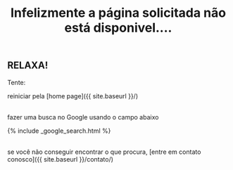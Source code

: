 ﻿---
layout: page
title: "Infelizmente a página solicitada não está disponivel...."
subheadline: "Erro HTTP 404"
teaser: "Talvez a página tenha sido excluída!"
sitemap: false
permalink: "/404.html"
---
## RELAXA!

Tente:

reiniciar pela [home page]({{ site.baseurl }}/)<br><br>

fazer uma busca no Google usando o campo abaixo<br>

{% include _google_search.html %}</li><br><br>

se você não conseguir encontrar o que procura, [entre em contato conosco]({{ site.baseurl }}/contato/)


